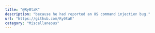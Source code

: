 ```yaml
---
title: "@Ry0taK"
description: "because he had reported an OS command injection bug."
url: "https://github.com/Ry0taK"
category: "Miscellaneous"
---
```

